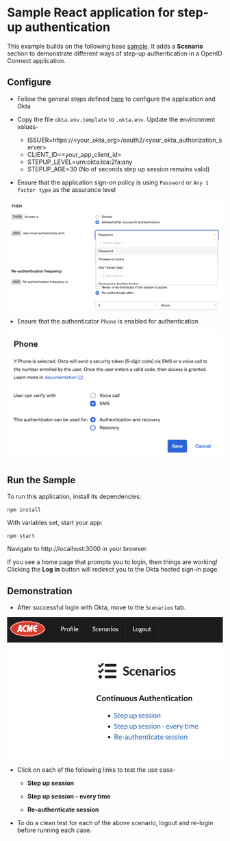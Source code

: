 # Sample React application for step-up authentication

This example builds on the following base [sample](https://github.com/okta/samples-js-react). It adds a **Scenario** section to demonstrate different ways of step-up authentication in a OpenID Connect application.


## Configure

* Follow the general steps defined [here](https://github.com/okta/samples-js-react/tree/master/okta-hosted-login) to configure the application and Okta

* Copy the file `okta.env.template` to `.okta.env`. Update the environment values-

    * ISSUER=https://<your_okta_org>/oauth2/<your_okta_authorization_server>
    * CLIENT_ID=<your_app_client_id>
    * STEPUP_LEVEL=urn:okta:loa:2fa:any
    * STEPUP_AGE=30 (No of seconds step up session remains valid)
  
* Ensure that the application sign-on policy is using  `Password` or `Any 1 factor type` as the assurance level

![Authentication Policy](./public/2-policy.png)

* Ensure that the authenticator `Phone` is enabled for authentication

![Phone Authenticator](./public/1-authenticator.png)


## Run the Sample

To run this application, install its dependencies:

```
npm install
```

With variables set, start your app:

```
npm start
```

Navigate to http://localhost:3000 in your browser.

If you see a home page that prompts you to login, then things are working!  Clicking the **Log in** button will redirect you to the Okta hosted sign-in page.


## Demonstration

* After successful login with Okta, move to the `Scenarios` tab. 

![Demo](./public/3-demo.png)

* Click on each of the following links to test the use case-

  * **Step up session**
  
  * **Step up session - every time**
  
  * **Re-authenticate session**

* To do a clean test for each of the above scenario, logout and re-login before running each case.



